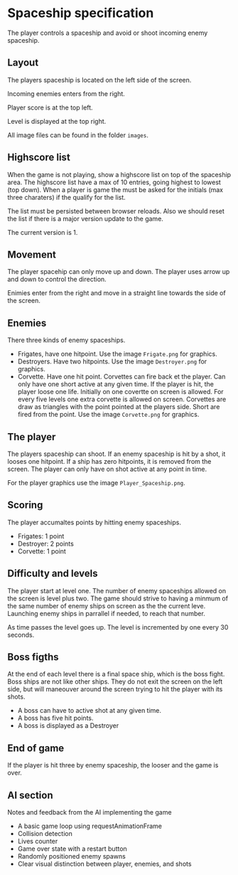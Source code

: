 # Spaceship specification

The player controls a spaceship and avoid or shoot
incoming enemy spaceship.

## Layout
 The players spaceship is located on the left side
 of the screen.

Incoming enemies enters from the right.

Player score is at the top left.

Level is displayed at the top right.

All image files can be found in the folder `images`.

## Highscore list

When the game is not playing, show a highscore list on top
of the spaceship area.
The highscore list have a max of 10 entries, going highest to lowest (top down).
When a player is game the must be asked for the initials (max three charaters) if
the qualify for the list.

The list must be persisted between browser reloads. Also we should reset the list
if there is a major version update to the game.

The current version is 1.

## Movement

The player spacehip can only move up and down. The player uses arrow up and down to
control the direction.

Enimies enter from the right and move in a straight line towards the side of the screen.

## Enemies

There three kinds of enemy spaceships.

- Frigates, have one hitpoint. Use the image `Frigate.png` for graphics.
- Destroyers. Have two hitpoints.
  Use the image `Destroyer.png` for graphics.
- Corvette. Have one hit point. Corvettes can fire back
  et the player. Can only have one short active at any given time. If the
  player is hit, the player loose one life.
  Initially on one covertte on screen is allowed. For every five levels
  one extra corvette is allowed on screen.
  Corvettes are draw as triangles with the point pointed at the players
  side. Short are fired from the point.
  Use the image `Corvette.png` for graphics.

## The player

The players spaceship can shoot. If an enemy spaceship is hit by a shot,
it looses one hitpoint. If a ship has zero hitpoints, it is removed
from the screen. The player can only have on shot active
at any point in time.

For the player graphics use the image `Player_Spaceship.png`.

## Scoring

The player accumaltes points by hitting enemy spaceships.

- Frigates: 1 point
- Destroyer: 2 points
- Corvette: 1 point

## Difficulty and levels

The player start at level one. The number of enemy spaceships allowed on
the screen is level plus two. The game should strive to having a minmum of
the same number of enemy ships on screen as the the current leve. Launching
enemy ships in parrallel if needed, to reach that number.

As time passes the level goes up. The level is incremented by one
every 30 seconds.

## Boss figths

At the end of each level there is a final space ship, which is the
boss fight. Boss ships are not like other ships. They do not exit
the screen on the left side, but will maneouver around the screen
trying to hit the player with its shots.

- A boss can have to active shot at any given time.
- A boss has five hit points.
- A boss is displayed as a Destroyer


## End of game

If the player is hit three by enemy spaceship, the looser and
the game is over.


## AI section

Notes and feedback from the AI implementing the game

- A basic game loop using requestAnimationFrame
- Collision detection
- Lives counter
- Game over state with a restart button
- Randomly positioned enemy spawns
- Clear visual distinction between player, enemies, and shots

